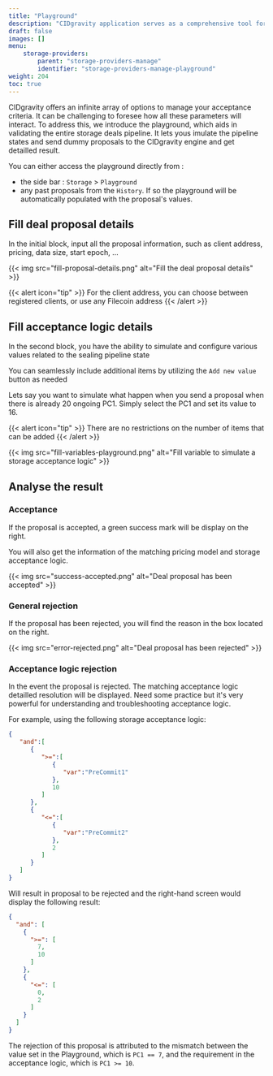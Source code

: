 ```yaml
---
title: "Playground"
description: "CIDgravity application serves as a comprehensive tool for managing and monitoring of : clients, pricing, acceptance criterias, avalability and activity."
draft: false
images: []
menu:
    storage-providers:
        parent: "storage-providers-manage"
        identifier: "storage-providers-manage-playground"
weight: 204
toc: true
---
```


CIDgravity offers an infinite array of options to manage your acceptance criteria. It can be challenging to foresee how all these parameters will interact. To address this, we introduce the playground, which aids in validating the entire storage deals pipeline. It lets yous imulate the pipeline states and send dummy proposals to the CIDgravity engine and get detailled result.

You can either access the playground directly from :
- the side bar : `Storage` > `Playground`
- any past proposals from the `History`. If so the playground will be automatically populated with the proposal's values.


## Fill deal proposal details

In the initial block, input all the proposal information, such as client address, pricing, data size, start epoch, ...

{{< img src="fill-proposal-details.png" alt="Fill the deal proposal details" >}}

{{< alert icon="tip" >}}
For the client address, you can choose between registered clients, or use any Filecoin address
{{< /alert >}}

## Fill acceptance logic details

In the second block, you have the ability to simulate and configure various values related to the sealing pipeline state

You can seamlessly include additional items by utilizing the `Add new value` button as needed

Lets say you want to simulate what happen when you send a proposal when there is already 20 ongoing PC1. Simply select the PC1 and set its value to 16.

{{< alert icon="tip" >}}
There are no restrictions on the number of items that can be added
{{< /alert >}}

{{< img src="fill-variables-playground.png" alt="Fill variable to simulate a storage acceptance logic" >}}

## Analyse the result

### Acceptance

If the proposal is accepted, a green success mark will be display on the right.

You will also get the information of the matching pricing model and storage acceptance logic.

{{< img src="success-accepted.png" alt="Deal proposal has been accepted" >}}

### General rejection

If the proposal has been rejected, you will find the reason in the box located on the right.

{{< img src="error-rejected.png" alt="Deal proposal has been rejected" >}}

### Acceptance logic rejection

In the event the proposal is rejected. The matching acceptance logic detailled resolution will be displayed. Need some practice but it's very powerful for understanding and troubleshooting acceptance logic.

For example, using the following storage acceptance logic:

```json
{
   "and":[
      {
         ">=":[
            {
               "var":"PreCommit1"
            },
            10
         ]
      },
      {
         "<=":[
            {
               "var":"PreCommit2"
            },
            2
         ]
      }
   ]
}
```

Will result in proposal to be rejected and the right-hand screen would display the following result:

```json
{
  "and": [
    {
      ">=": [
        7,
        10
      ]
    },
    {
      "<=": [
        0,
        2
      ]
    }
  ]
}
```

The rejection of this proposal is attributed to the mismatch between the value set in the Playground, which is `PC1 == 7`, 
and the requirement in the acceptance logic, which is `PC1 >= 10`.
